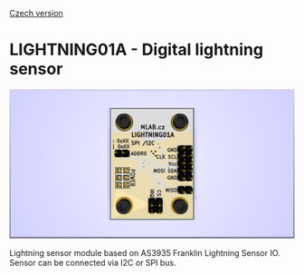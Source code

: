 
[Czech version](./README.cs.md)
<!---module--->
# LIGHTNING01A - Digital lightning sensor
<!---Emodule--->
![LIGHTNING01A](.//doc/img/LIGHTNING01A_top.jpg)

<!--- description --->Lightning sensor module based on AS3935 Franklin Lightning Sensor IO. Sensor can be connected via I2C or SPI bus.<!--- Edescription --->